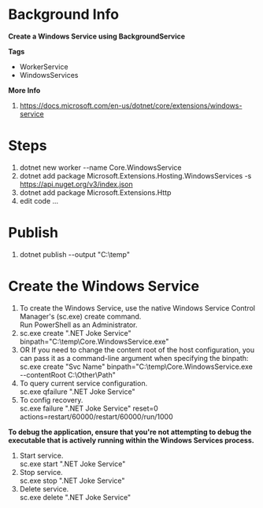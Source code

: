# Background Info

**Create a Windows Service using BackgroundService**

**Tags**
* WorkerService
* WindowsServices

**More Info**

1. https://docs.microsoft.com/en-us/dotnet/core/extensions/windows-service

# Steps

1. dotnet new worker --name Core.WindowsService
1. dotnet add package Microsoft.Extensions.Hosting.WindowsServices -s https://api.nuget.org/v3/index.json
1. dotnet add package Microsoft.Extensions.Http
1. edit code ...

# Publish

1. dotnet publish --output "C:\temp\"

# Create the Windows Service

1. To create the Windows Service, use the native Windows Service Control Manager's (sc.exe) create command.<br/> Run PowerShell as an Administrator.
1. sc.exe create ".NET Joke Service" binpath="C:\temp\Core.WindowsService.exe"
1. OR If you need to change the content root of the host configuration, you can pass it as a command-line argument when specifying the binpath:
<br>sc.exe create "Svc Name" binpath="C:\temp\Core.WindowsService.exe --contentRoot C:\Other\Path"
1. To query current service configuration.<br/> sc.exe qfailure ".NET Joke Service"
1. To config recovery.<br>sc.exe failure ".NET Joke Service" reset=0 actions=restart/60000/restart/60000/run/1000

**To debug the application, ensure that you're not attempting to debug the executable that is actively running within the Windows Services process.**

1. Start service.<br/>sc.exe start ".NET Joke Service"
1. Stop service.<br/>sc.exe stop ".NET Joke Service"
1. Delete service.<br/>sc.exe delete ".NET Joke Service"